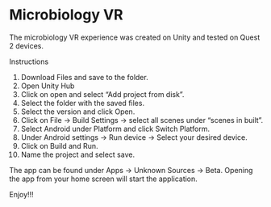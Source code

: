 # Microbiology VR
The microbiology VR experience was created on Unity and tested on Quest 2 devices.

Instructions
1. Download Files and save to the folder.
2. Open Unity Hub
3. Click on open and select “Add project from disk”.
4. Select the folder with the saved files.
5. Select the version and click Open.
6. Click on File -> Build Settings -> select all scenes under “scenes in built”.
7. Select Android under Platform and click Switch Platform.
8. Under Android settings -> Run device -> Select your desired device.
9. Click on Build and Run.
10. Name the project and select save.

The app can be found under Apps -> Unknown Sources -> Beta. Opening the app from your home screen will start the application.

Enjoy!!!
